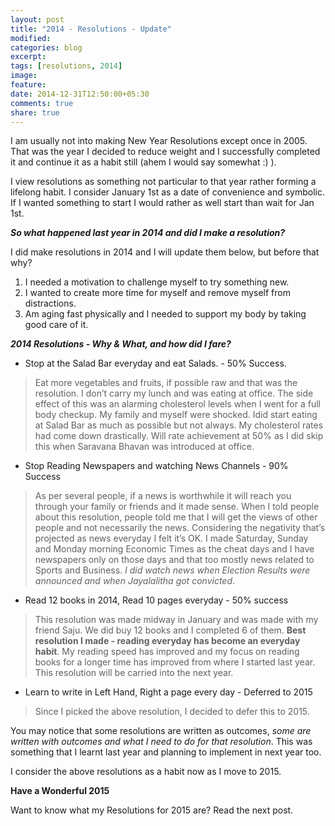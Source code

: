 ```yaml
---
layout: post
title: "2014 - Resolutions - Update"
modified:
categories: blog
excerpt:
tags: [resolutions, 2014]
image:
feature:
date: 2014-12-31T12:50:00+05:30
comments: true
share: true
---
```

I am usually not into making New Year Resolutions except once in 2005. That was the year I decided to reduce weight and I successfully completed it and continue it as a habit still (ahem I would say somewhat :) ).

I view resolutions as something not particular to that year rather forming a lifelong habit. I consider January 1st as a date of convenience and symbolic. If I wanted something to start I would rather as well start than wait for Jan 1st.

**_So what happened last year in 2014 and did I make a resolution?_**

I did make resolutions in 2014 and I will update them below, but before that why?

1. I needed a motivation to challenge myself to try something new.
2. I wanted to create more time for myself and remove myself from distractions.
3. Am aging fast physically and I needed to support my body by taking good care of it.

**_2014 Resolutions - Why & What, and how did I fare?_**

* Stop at the Salad Bar everyday and eat Salads. - 50% Success.

> Eat more vegetables and fruits, if possible raw and that was the resolution. I don’t carry my lunch and was eating at office. The side effect of this was an  alarming cholesterol levels when I went for a full body checkup. My family and myself were shocked. Idid start eating at Salad Bar as much as possible but not always. My cholesterol rates had come down drastically. Will rate achievement at 50% as I did skip this when Saravana Bhavan was introduced at office.

* Stop Reading Newspapers and watching News Channels - 90% Success

> As per several people, if a news is worthwhile it will reach you through your family or friends and it made sense. When I told people about this resolution, people told me that I will get the views of other people and not necessarily the news. Considering the negativity that’s projected as news everyday I felt it’s OK. I made Saturday, Sunday and Monday morning Economic Times as the cheat days and I have newspapers only on those days and that too mostly news related to Sports and Business. _I did watch news when Election Results were announced and when Jayalalitha got convicted_.

* Read 12 books in 2014, Read 10 pages everyday - 50% success

> This resolution was made midway in January and was made with my friend Saju. We did buy 12 books and I completed 6 of them. **Best resolution I made - reading everyday has become an everyday habit**. My reading speed has improved and my focus on reading books for a longer time has improved from where I started last year. This resolution will be carried into the next year.

* Learn to write in Left Hand, Right a page every day - Deferred to 2015

> Since I picked the above resolution, I decided to defer this to 2015.

You may notice that some resolutions are written as outcomes, _some are written with outcomes and what I need to do for that resolution_. This was something that I learnt last year and planning to implement in next year too.

I consider the above resolutions as a habit now as I move to 2015.

**Have a Wonderful 2015**

Want to know what my Resolutions for 2015 are? Read the next post.
